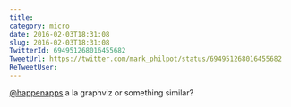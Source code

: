 ```yaml
---
title: 
category: micro
date: 2016-02-03T18:31:08
slug: 2016-02-03T18:31:08
TwitterId: 694951268016455682
TweetUrl: https://twitter.com/mark_philpot/status/694951268016455682
ReTweetUser: 
---
```


[@happenapps](https://twitter.com/happenapps) a la graphviz or something similar?